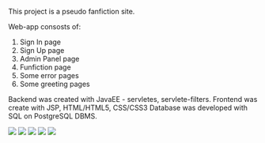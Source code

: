 This project is a pseudo fanfiction site.

Web-app consosts of:
  1. Sign In page
  2. Sign Up page
  3. Admin Panel page
  4. Funfiction page
  5. Some error pages
  6. Some greeting pages
  
Backend was created with JavaEE - servletes, servlete-filters.
Frontend was create with JSP, HTML/HTML5, CSS/CSS3
Database was developed with SQL on PostgreSQL DBMS.

<img src = "https://github.com/Aliaksandr-Dubadzelau/Messenger/tree/master/presentation/in.PNG" >
<img src = "https://github.com/Aliaksandr-Dubadzelau/Messenger/tree/master/presentation/up.PNG?" >
<img src = "https://github.com/Aliaksandr-Dubadzelau/Messenger/tree/master/presentation/admin.PNG" >
<img src = "https://github.com/Aliaksandr-Dubadzelau/Messenger/tree/master/presentation/main.PNG" >
<img src = "https://github.com/Aliaksandr-Dubadzelau/Messenger/tree/master/presentation/404.PNG" >
